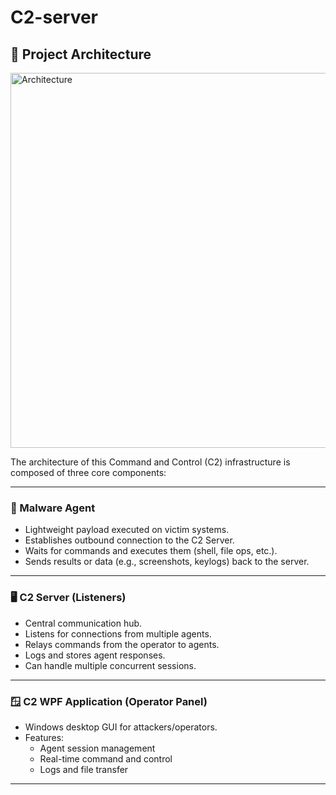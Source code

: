 # C2-server




## 🧠 Project Architecture


<img src="https://github.com/user-attachments/assets/c507c7a8-1272-4723-a7b3-15a3bd908045" alt="Architecture" width="600"/>



The architecture of this Command and Control (C2) infrastructure is composed of three core components:

---

### 🦠 Malware Agent
- Lightweight payload executed on victim systems.
- Establishes outbound connection to the C2 Server.
- Waits for commands and executes them (shell, file ops, etc.).
- Sends results or data (e.g., screenshots, keylogs) back to the server.

---

### 🖥️ C2 Server (Listeners)
- Central communication hub.
- Listens for connections from multiple agents.
- Relays commands from the operator to agents.
- Logs and stores agent responses.
- Can handle multiple concurrent sessions.

---

### 🪟 C2 WPF Application (Operator Panel)
- Windows desktop GUI for attackers/operators.
- Features:
  - Agent session management
  - Real-time command and control
  - Logs and file transfer

---


